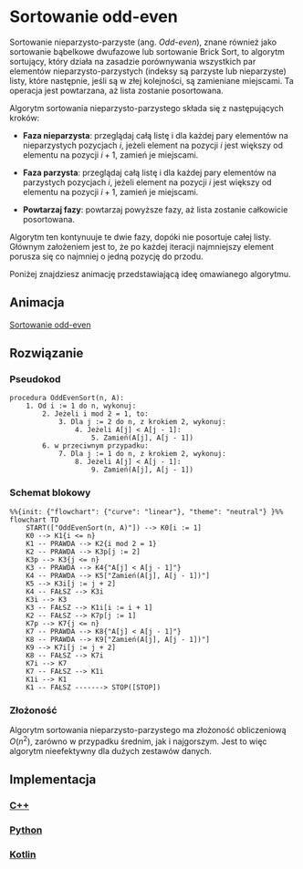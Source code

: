 # Sortowanie odd-even

Sortowanie nieparzysto-parzyste (ang. *Odd-even*), znane również jako sortowanie bąbelkowe dwufazowe lub sortowanie Brick Sort, to algorytm sortujący, który działa na zasadzie porównywania wszystkich par elementów nieparzysto-parzystych (indeksy są parzyste lub nieparzyste) listy, które następnie, jeśli są w złej kolejności, są zamieniane miejscami. Ta operacja jest powtarzana, aż lista zostanie posortowana.

Algorytm sortowania nieparzysto-parzystego składa się z następujących kroków:

- **Faza nieparzysta**: przeglądaj całą listę i dla każdej pary elementów na nieparzystych pozycjach $i$, jeżeli element na pozycji $i$ jest większy od elementu na pozycji $i+1$, zamień je miejscami.

- **Faza parzysta**: przeglądaj całą listę i dla każdej pary elementów na parzystych pozycjach $i$, jeżeli element na pozycji $i$ jest większy od elementu na pozycji $i+1$, zamień je miejscami.

- **Powtarzaj fazy**: powtarzaj powyższe fazy, aż lista zostanie całkowicie posortowana.

Algorytm ten kontynuuje te dwie fazy, dopóki nie posortuje całej listy. Głównym założeniem jest to, że po każdej iteracji najmniejszy element porusza się co najmniej o jedną pozycję do przodu.

Poniżej znajdziesz animację przedstawiającą ideę omawianego algorytmu.

## Animacja

[Sortowanie odd-even](https://blackbat13.github.io/visul2/sorting/odd_even_sort/#array=%5B6%2C5%2C3%2C1%2C8%2C7%2C2%2C4%5D)

## Rozwiązanie

### Pseudokod

```
procedura OddEvenSort(n, A):
    1. Od i := 1 do n, wykonuj:
        2. Jeżeli i mod 2 = 1, to:
            3. Dla j := 2 do n, z krokiem 2, wykonuj:
                4. Jeżeli A[j] < A[j - 1]:
                    5. Zamień(A[j], A[j - 1])
        6. w przeciwnym przypadku:
            7. Dla j := 1 do n, z krokiem 2, wykonuj:
                8. Jeżeli A[j] < A[j - 1]:
                    9. Zamień(A[j], A[j - 1])
```

### Schemat blokowy

```mermaid
%%{init: {"flowchart": {"curve": "linear"}, "theme": "neutral"} }%%
flowchart TD
    START(["OddEvenSort(n, A)"]) --> K0[i := 1]
    K0 --> K1{i <= n}
    K1 -- PRAWDA --> K2{i mod 2 = 1}
    K2 -- PRAWDA --> K3p[j := 2]
    K3p --> K3{j <= n}
    K3 -- PRAWDA --> K4{"A[j] < A[j - 1]"}
    K4 -- PRAWDA --> K5["Zamień(A[j], A[j - 1])"]
    K5 --> K3i[j := j + 2]
    K4 -- FAŁSZ --> K3i
    K3i --> K3
    K3 -- FAŁSZ --> K1i[i := i + 1]
    K2 -- FAŁSZ --> K7p[j := 1]
    K7p --> K7{j <= n}
    K7 -- PRAWDA --> K8{"A[j] < A[j - 1]"}
    K8 -- PRAWDA --> K9["Zamień(A[j], A[j - 1])"]
    K9 --> K7i[j := j + 2]
    K8 -- FAŁSZ --> K7i
    K7i --> K7
    K7 -- FAŁSZ --> K1i
    K1i --> K1
    K1 -- FAŁSZ -------> STOP([STOP])
```

### Złożoność

Algorytm sortowania nieparzysto-parzystego ma złożoność obliczeniową $O(n^2)$, zarówno w przypadku średnim, jak i najgorszym. Jest to więc algorytm nieefektywny dla dużych zestawów danych.

## Implementacja

### [C++](../../programming/c++/algorithms/sorting/odd-even-sort.md)

### [Python](../../programming/python/algorithms/sorting/odd-even-sort.md)

### [Kotlin](../../programming/kotlin/algorithms/sorting/odd-even-sort.md)
